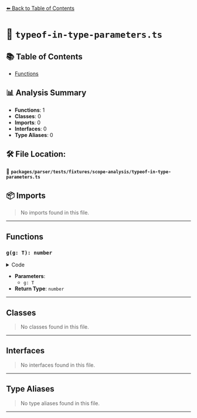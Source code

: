 [⬅️ Back to Table of Contents](../../../../../index.md)

# 📄 `typeof-in-type-parameters.ts`

## 📚 Table of Contents

- [Functions](#functions)

## 📊 Analysis Summary

- **Functions**: 1
- **Classes**: 0
- **Imports**: 0
- **Interfaces**: 0
- **Type Aliases**: 0

## 🛠️ File Location:
📂 **`packages/parser/tests/fixtures/scope-analysis/typeof-in-type-parameters.ts`**

## 📦 Imports

> No imports found in this file.


---

## Functions

### `g(g: T): number`

<details><summary>Code</summary>

```ts
function g<T extends typeof g>(g: T): number {
  return 1;
}
```
</details>

- **Parameters**:
  - `g: T`
- **Return Type**: `number`

---

## Classes

> No classes found in this file.


---

## Interfaces

> No interfaces found in this file.


---

## Type Aliases

> No type aliases found in this file.


---